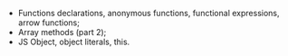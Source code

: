 - Functions declarations, anonymous functions, functional expressions, arrow functions;
- Array methods (part 2);
- JS Object, object literals, this.